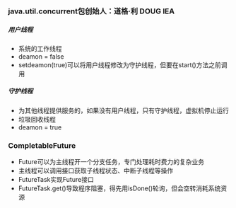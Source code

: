 ### java.util.concurrent包创始人：道格·利 DOUG lEA  


##### 用户线程
- 系统的工作线程
- deamon = false 
- setdeamon(true)可以将用户线程修改为守护线程，但要在start()方法之前调用

##### 守护线程
- 为其他线程提供服务的，如果没有用户线程，只有守护线程，虚拟机停止运行
- 垃圾回收线程
- deamon = true

### CompletableFuture
- Future可以为主线程开一个分支任务，专门处理耗时费力的复杂业务
- 主线程可以调用接口获取子线程状态、中断子线程等操作 
- FutureTask实现Future接口
- FutureTask.get()导致程序阻塞，得先用isDone()轮询，但会空转消耗系统资源